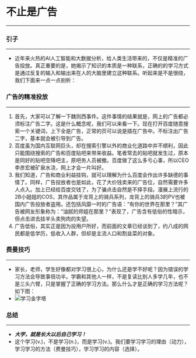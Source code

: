 # 不止是广告
***

### 引子
***
* 近年来火热的AI人工智能和大数据分析，给人类生活带来的，不仅是精准的广告投放。真正重要的是，她揭示了知识的本质是一种联系，正确的的学习方式是通过反复的输入和输出来在人的大脑里建立这种联系。听起来是不是很绕，我们下面来一点一点剖析：

### 广告的精准投放
***
1. 首先，大家可以了解一下魏则西事件。这件事情的结果就是，网上的广告都必须标注广告二字。这是什么概念呢，我们可以来看一下。现在打开百度随意搜索一个关键词，上下全是广告，正常的页可以说是插在广告中。不标注出广告二字，基本就会被引导到广告。
2. 百度虽为国内互联网巨头，却在搜索引擎以外的商业化道路中并不顺利，因此只能围绕搜索的广告和百度贴吧来带来收益。笔者常去的贴吧就发生过，原本是同好的贴吧空降吧主，原吧务人员被撤。百度做了这么多亏心事，所以CEO李彦宏被矿泉水浇，网上才会一片叫好。
3. 我们知道，广告和商业利益挂钩，就可以理解为什么百度会作出许多缺德的事情了。同样，广告投放者也是如此，花了大价钱卖来的广告位，自然需要许多人点入。加上已经给百度交钱了，为了骗点击自然是不择手段。漫展上流行的2B小姐姐的COS，其作品属于龙背上的骑兵系列，龙背上的骑兵3的PV也被国内广告投放者盗用。还包括风靡一时的广告语：“有你的世界在那里？”其广告被网友形象称为：“油腻的师姐在那里？”表现了，广告含有低俗的性暗示，但点击进去挂羊头卖狗肉的失望。
4. 广告低俗，其实正是因为投用户所好，而前面的文章已经谈到了，约八成的网民都是低学历，低收入人群，但却是主流人口和割韭菜的对象。

### 费曼技巧
***
* 家长，老师，学生好像都对学习很上心，为什么还是学不好呢？因为错误的学习方法会导致事倍功半。学霸和其他人一样，不是复读比别人多学几年，也不是三头六臂，只是掌握了正确的学习方法。那么什么才是正确的学习方法呢？如下图：
* ![学习金字塔](http://5b0988e595225.cdn.sohucs.com/images/20181203/34a8c88dc70145ed8807b5d659730f0a.png)

### 总结
***
* ___大学，就是长大以后自己学习！___
* 这个学习(v.)，不是学习(n.)，而是学习(v.)。我们要学习学习的理由（动力），学习学习的方法（费曼技巧），学习学习的内容（选择）。

